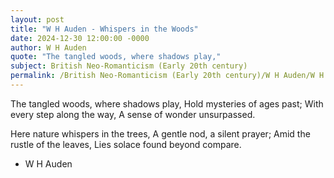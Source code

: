 ```yaml
---
layout: post
title: "W H Auden - Whispers in the Woods"
date: 2024-12-30 12:00:00 -0000
author: W H Auden
quote: "The tangled woods, where shadows play,"
subject: British Neo-Romanticism (Early 20th century)
permalink: /British Neo-Romanticism (Early 20th century)/W H Auden/W H Auden - Whispers in the Woods
---
```


The tangled woods, where shadows play,
Hold mysteries of ages past;
With every step along the way,
A sense of wonder unsurpassed.

Here nature whispers in the trees,
A gentle nod, a silent prayer;
Amid the rustle of the leaves,
Lies solace found beyond compare.


- W H Auden
